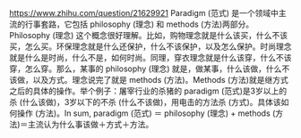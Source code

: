 https://www.zhihu.com/question/21629921
Paradigm (范式) 是一个领域中主流的行事套路，它包括 philosophy (理念) 和 methods (方法)两部分。Philosophy (理念) 这个概念很好理解。比如，购物理念就是什么该买，什么不该买，怎么买。环保理念就是什么还保护，什么不该保护，以及怎么保护。时尚理念就是什么是时尚，什么不是，如何时尚。同理，穿衣理念就是什么该穿，什么不该穿，怎么穿。那么，某事的 philosophy (理念) 就是，做某事，什么该做，什么不该做，以及方式。理念说完了就是 methods (方法)。Methods (方法)就是继方式之后的具体的操作。举个例子：屠宰行业的杀猪的 paradigm (范式)是3岁以上的杀 (什么该做)，3岁以下的不杀 (什么不该做)，用电击的方法杀 (方式)。具体该如何操作 (方法)。In sum, paradigm (范式) ＝ philosophy (理念) + methods (方法)＝主流认为什么事该做＋方式＋方法。

 